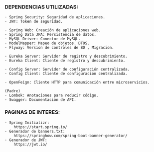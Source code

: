 ### DEPENDENCIAS UTILIZADAS:

    · Spring Security: Seguridad de aplicaciones.
    · JWT: Token de seguridad.

    · Spring Web: Creación de aplicaciones web.
    · Spring Data JPA: Persistencia de datos.
    · MySQL Driver: Conector de MySQL.
    · ModelMapper: Mapeo de objetos. DTOS.
    · Flyway: Version de controles de BD , Migracion.

    · Eureka Server: Servidor de registro y descubrimiento.
    · Eureka Client: Cliente de registro y descubrimiento.
        
    · Config Server: Servidor de configuración centralizada.
    · Config Client: Cliente de configuración centralizada.

    · OpenFeign: Cliente HTTP para comunicación entre microservicios.
    
    (Padre)
    · Lombok: Anotaciones para reducir código.
    · Swagger: Documentación de API.        
    
### PAGINAS DE INTERES:
    · Spring Initializr: 
        https://start.spring.io/
    · Generador de banners.txt:
        https://springhow.com/spring-boot-banner-generator/
    · Generador de JWT:
        https://jwt.io/
    